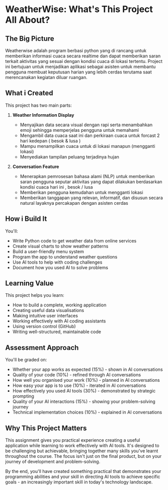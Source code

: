 # WeatherWise: What's This Project All About?

## The Big Picture

Weatherwise adalah program berbasi python yang di rancang untuk memberikan informasi cuaca secara realtime dan dapat memberikan saran terkait aktivitas yang sesuai dengan kondisi cuaca di lokasi tertentu. Project ini bertujuan untuk menjadikan aplikasi sebagai asisten untuk membantu pengguna membuat keputusan harian yang lebih cerdas terutama saat merencanakan kegiatan diluar ruangan.

## What i Created

This project has two main parts:

1. **Weather Information Display**
   - Menyajikan data secara visual dengan rapi serta menambahkan emoji sehingga memperjelas pengguna untuk memahami
   - Mengambil data cuaca saat ini dan perkiraan cuaca untuk forcast 2 hari kedepan ( besok & lusa )
   - Mampu menampilkan cuaca untuk di lokasi manapun (mengganti lokasi)
   - Menyediakan tampilan peluang terjadinya hujan
      
2. **Conversation Feature**
   - Menerapkan pemrosesan bahasa alami (NLP) untuk memberikan saran pengguna seputar aktivitas yang dapat dilakukan berdasarkan kondisi cuaca hari ini , besok / lusa
   - Memberikan pengguna kemudahan untuk mengganti lokasi
   - Memberikan tanggapan yang relevan, informatif, dan disusun secara natural layaknya percakapan dengan asisten cerdas

## How i Build It

You'll:
- Write Python code to get weather data from online services
- Create visual charts to show weather patterns
- Build a user-friendly menu system
- Program the app to understand weather questions
- Use AI tools to help with coding challenges
- Document how you used AI to solve problems

## Learning Value

This project helps you learn:
- How to build a complete, working application
- Creating useful data visualisations
- Making intuitive user interfaces
- Working effectively with AI coding assistants
- Using version control (GitHub)
- Writing well-structured, maintainable code

## Assessment Approach

You'll be graded on:
- Whether your app works as expected (15%) - shown in AI conversations
- Quality of your code (10%) - refined through AI conversations
- How well you organised your work (10%) - planned in AI conversations
- How easy your app is to use (10%) - iterated in AI conversations
- How effectively you used AI tools (30%) - demonstrated by strategic prompting
- Quality of your AI interactions (15%) - showing your problem-solving journey
- Technical implementation choices (10%) - explained in AI conversations

## Why This Project Matters

This assignment gives you practical experience creating a useful application while learning to work effectively with AI tools. It's designed to be challenging but achievable, bringing together many skills you've learnt throughout the course. The focus isn't just on the final product, but on your journey of development and problem-solving.

By the end, you'll have created something practical that demonstrates your programming abilities and your skill in directing AI tools to achieve specific goals - an increasingly important skill in today's technology landscape.
